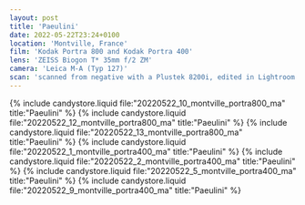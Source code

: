 ```yaml
---
layout: post
title: 'Paeulini'
date: 2022-05-22T23:24+0100
location: 'Montville, France'
film: 'Kodak Portra 800 and Kodak Portra 400'
lens: 'ZEISS Biogon T* 35mm f/2 ZM'
camera: 'Leica M-A (Typ 127)'
scan: 'scanned from negative with a Plustek 8200i, edited in Lightroom'
---
```


{% include candystore.liquid file:"20220522_10_montville_portra800_ma" title:"Paeulini" %}
{% include candystore.liquid file:"20220522_12_montville_portra800_ma" title:"Paeulini" %}
{% include candystore.liquid file:"20220522_13_montville_portra800_ma" title:"Paeulini" %}
{% include candystore.liquid file:"20220522_1_montville_portra400_ma" title:"Paeulini" %}
{% include candystore.liquid file:"20220522_2_montville_portra400_ma" title:"Paeulini" %}
{% include candystore.liquid file:"20220522_5_montville_portra400_ma" title:"Paeulini" %}
{% include candystore.liquid file:"20220522_9_montville_portra400_ma" title:"Paeulini" %}
